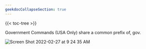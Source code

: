 ```yaml
---
geekdocCollapseSection: true
---
```


{{< toc-tree >}}

Government Commands (USA Only) share a common prefix of, gov.

![Screen Shot 2022-02-27 at 9 24 35 AM](https://user-images.githubusercontent.com/85772166/155892705-1025b697-dbdd-43d6-96e4-7e73f17a2439.png)
